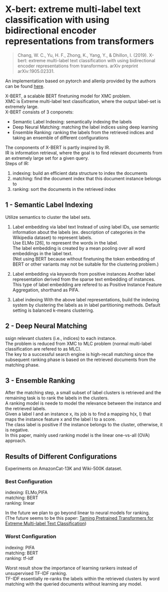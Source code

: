 # X-bert: extreme multi-label text classification with using bidirectional encoder representations from transformers
> Chang, W. C., Yu, H. F., Zhong, K., Yang, Y., & Dhillon, I. (2019). X-bert: extreme multi-label text classification with using bidirectional encoder representations from transformers. arXiv preprint arXiv:1905.02331.

An implementation based on pytorch and allenlp provided by the authors can be found [here](https://github.com/guoqunabc/X-BERT).

X-BERT, a scalable BERT finetuning model for XMC problem. <br>
XMC is Extreme multi-label text classification, where the output label-set is extremely large. <br>
X-BERT consists of 3 conponets:
- Semantic Label Indexing: semantically indexing the labels
- Deep Neural Matching: matching the label indices using deep learning
- Ensemble Ranking: ranking the labels from the retrieved indices and taking an ensemble of different configurations

The conponents of X-BERT is partly inspired by IR. <br>
IR is information retrieval, where the goal is to find relevant documents from an extremely large set for a given query. <br>
Steps of IR: <br>
1. indexing: build an efficient data structure to index the documents
2. matching: find the document index that this document instance belongs to
3. ranking: sort the documents in the retrieved index


## 1 - Semantic Label Indexing
Utilize semantics to cluster the label sets.

1. Label embedding via label text
Instead of using label IDs, use semantic information about the labels (ex. description of categories in the Wikipedia dataset) to represent labels. <br>
Use ELMo [26], to represent the words in the label. <br>
The label embedding is created by a mean pooling over all word embeddings in the label text. <br>
(Not using BERT because without finetuning the token embedding of BERT or other variants may not be suitable for the clustering problem.)

2. Label embedding via keywords from positive instances
Another label representation derived from the sparse text embedding of instances. <br>
This type of label embedding are refered to as Positive Instance Feature Aggregation, shorthand as PIFA.

3. Label indexing 
With the above label representations, build the indexing system by clustering the labels as in label partitioning methods.
Default setting is balanced k-means clustering. 

## 2 - Deep Neural Matching
ssign relevant clusters (i.e., indices) to each instance. <br>
The problem is reduced from XMC to MLC problem (normal multi-label classification are refered to as MLC). <br>
The key to a successful search engine is high-recall matching since the subsequent ranking phase is based on the retrieved documents from the matching phase. <br>

## 3 - Ensemble Ranking
After the matching step, a small subset of label clusters is retrieved and the remaining task is to rank the labels in the clusters. <br>
A ranking model is neede to model the relevance between the instance and the retrieved labels. <br>
Given a label l and an instance x, its job is to find a mapping h(x, l) that maps the instance feature x and the label l to a score. <br>
The class label is positive if the instance belongs to the cluster, otherwise, it is negative.<br>
In this paper, mainly used ranking model is the linear one-vs-all (OVA) approach.


## Results of Different Configurations
Experiments on AmazonCat-13K and Wiki-500K dataset.

### Best Configuration
indexing: ELMo,PIFA <br>
matching: BERT <br>
ranking: linear <br>

In the future we plan to go beyond linear to neural models for ranking. <br>
(The future seems to be this paper: [Taming Pretrained Transformers for Extreme Multi-label Text Classification](https://arxiv.org/pdf/1905.02331.pdf))

### Worst Configuration
indexing: PIFA <br>
matching: BERT <br>
ranking: tf-idf <br>

Worst result show the importance of learning rankers instead of unsupervised TF-IDF ranking. <br>
TF-IDF essentially re-ranks the labels within the retrieved clusters by word matching with the queried documents without learning any model. <br>


